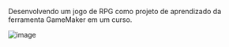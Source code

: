 Desenvolvendo um jogo de RPG como projeto de aprendizado da ferramenta GameMaker em um curso.


![image](https://github.com/CesarMoretto/GameZero/assets/81265167/7a30c2a9-d999-4d37-aea8-cb471621c300)

